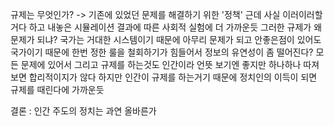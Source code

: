 규제는 무엇인가?
-> 기존에 있었던 문제를 해결하기 위한 '정책'
근데 사실 이러이러할거다 하고 내놓은 시뮬레이션 결과에 따른 사회적 실험에 더 가까운듯
그러한 규제가 왜 문제가 되냐?
국가는 거대한 시스템이기 때문에
아무리 문제가 되고 안좋은점이 있어도 국가이기 때문에 한번 정한 룰을 철회하기가 힘들어서
정보의 유연성이 좀 떨어진다? 모든 문제에 있어서
그리고 규제를 하는것도 인간이라 언뜻 보기엔 좋지만 하나하나 따져보면 합리적이지가 않다
하지만 인간이 규제를 하는거기 때문에 정치인의 이득이 되면 규제를 때린다에 가까운듯

결론 : 인간 주도의 정치는 과연 올바른가